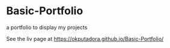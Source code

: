 # Basic-Portfolio
a portfolio to display my projects

See the liv page at https://okputadora.github.io/Basic-Portfolio/
